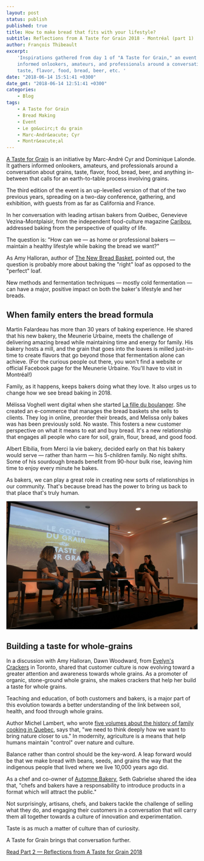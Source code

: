 ```yaml
---
layout: post
status: publish
published: true
title: How to make bread that fits with your lifestyle?
subtitle: Reflections from A Taste for Grain 2018 - Montréal (part 1)
author: François Thibeault
excerpt:
    'Inspirations gathered from day 1 of "A Taste for Grain," an event that gathers
    informed onlookers, amateurs, and professionals around a conversation about grains,
    taste, flavor, food, bread, beer, etc. '
date: "2018-06-14 15:51:41 +0300"
date_gmt: "2018-06-14 12:51:41 +0300"
categories:
    - Blog
tags:
    - A Taste for Grain
    - Bread Making
    - Event
    - Le go&ucirc;t du grain
    - Marc-Andr&eacute; Cyr
    - Montr&eacute;al
---
```


[A Taste for Grain](http://atasteforgrain.ca/) is an initiative by Marc-Andr&eacute; Cyr and Dominique Lalonde. It gathers informed onlookers, amateurs, and professionals around a conversation about grains, taste, flavor, food, bread, beer, and anything in-between that calls for an earth-to-table process involving grains.

The third edition of the event is an up-levelled version of that of the two previous years, spreading on a two-day conference, gathering, and exhibition, with guests from as far as California and France.

In her conversation with leading artisan bakers from Qu&eacute;bec, Genevieve Vezina-Montplaisir, from the independent food-culture magazine [Caribou](https://cariboumag.com/), addressed baking from the perspective of quality of life.

The question is: "How can we &mdash; as home or professional bakers &mdash; maintain a healthy lifestyle while baking the bread we want?"

As Amy Halloran, author of [The New Bread Basket](https://www.chelseagreen.com/product/the-new-bread-basket/), pointed out, the question is probably more about baking the "right" loaf as opposed to the "perfect" loaf.

New methods and fermentation techniques &mdash; mostly cold fermentation &mdash; can have a major, positive impact on both the baker's lifestyle and her breads.

## When family enters the bread formula

Martin Falardeau has more than 30 years of baking experience. He shared that his new bakery, the Meunerie Urbaine, meets the challenge of delivering amazing bread while maintaining time and energy for family. His bakery hosts a mill, and the grain that goes into the loaves is milled just-in-time to create flavors that go beyond those that fermentation alone can achieve. (For the curious people out there, you won't find a website or official Facebook page for the Meunerie Urbaine. You'll have to visit in Montr&eacute;al!)

Family, as it happens, keeps bakers doing what they love. It also urges us to change how we see bread baking in 2018.

M&eacute;lissa Voghell went digital when she started [La fille du boulanger](https://www.lafilleduboulanger.ca/). She created an e-commerce that manages the bread baskets she sells to clients. They log in online, preorder their breads, and Melissa only bakes was has been previously sold. No waste. This fosters a new customer perspective on what it means to eat and buy bread. It's a new relationship that engages all people who care for soil, grain, flour, bread, and good food.

Albert Elbilia, from [](http://www.mercilavie.co/)Merci la vie bakery, decided early on that his bakery would serve &mdash; rather than harm &mdash; his 5-children family. No night shifts. Some of his sourdough breads benefit from 90-hour bulk rise, leaving him time to enjoy every minute he bakes.

As bakers, we can play a great role in creating new sorts of relationships in our community. That's because bread has the power to bring us back to that place that's truly human.

![Seth Gabrielse (Automne Boulangerie), Fabrizia Rollo (Fabrizia) and Ariane Maurice (Patisserie Bicyclette) discussing with Geneviève Vézina-Montplaisir (Magazine Caribou)](/assets/blog/P1010417.jpg)

## Building a taste for whole-grains

In a discussion with Amy Halloran, Dawn Woodward, from [Evelyn's Crackers](http://evelynscrackers.com/) in Toronto, shared that customer culture is now evolving toward a greater attention and awareness towards whole grains. As a promoter of organic, stone-ground whole grains, she makes crackers that help her build a taste for whole grains.

Teaching and education, of both customers and bakers, is a major part of this evolution towards a better understanding of the link between soil, health, and food through whole grains.

Author Michel Lambert, who wrote [five volumes about the history of family cooking in Quebec](https://leseditionsgid.com/catalogsearch/result/?q=michel+lambert), says that, "we need to think deeply how we want to bring nature closer to us." In modernity, agriculture is a means that help humans maintain "control" over nature and culture.

Balance rather than control should be the key-word. A leap forward would be that we make bread with beans, seeds, and grains the way that the indigenous people that lived where we live 10,000 years ago did.

As a chef and co-owner of [Automne Bakery](https://www.automneboulangerie.com/), Seth Gabrielse shared the idea that, "chefs and bakers have a responsability to introduce products in a format which will attract the public."

Not surprisingly, artisans, chefs, and bakers tackle the challenge of selling what they do, and engaging their customers in a conversation that will carry them all together towards a culture of innovation and experimentation.

Taste is as much a matter of culture than of curiosity.

A Taste for Grain brings that conversation further.

[Read Part 2 &mdash; Reflections from A Taste for Grain 2018](http://bread-magazine.com/taste-for-grain-earth-to-hearth-art-of-connections/")
